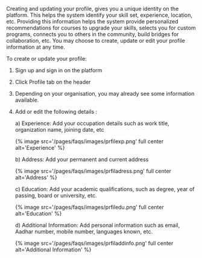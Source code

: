 Creating and updating your profile, gives you a unique identity on the platform. This helps the system identify your skill set, experience, location, etc. Providing this information helps the system provide personalized recommendations for courses to upgrade your skills, selects you for custom programs, connects you to others in the community, build bridges for collaboration, etc. You may choose to create, update or edit your profile information at any time.

To create or update your profile:

1. Sign up and sign in  on the platform
2. Click Profile tab on the header 
3. Depending on your organisation, you may already see  some information available.
4. Add or edit the following details :

	a) Experience: Add your occupation details  such as work title, organization name, joining date, etc
	    
	{% image src='/pages/faqs/images/prfilexp.png' full center alt='Experience' %}
  			
	b) Address: Add  your permanent and current address
	    
	{% image src='/pages/faqs/images/prfiladress.png' full center alt='Address' %}
  			
	c) Education: Add your  academic qualifications, such as degree, year of passing, board or university, etc.
	    
	{% image src='/pages/faqs/images/prfiledu.png' full center alt='Education' %}
 			
	d) Additional Information: Add personal information such as email, Aadhar number, mobile number, languages known, etc.
	    
	{% image src='/pages/faqs/images/prfiladdinfo.png' full center alt='Additional Information' %}

